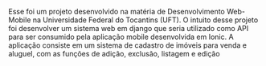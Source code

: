 Esse foi um projeto desenvolvido na matéria de Desenvolvimento Web-Mobile na Universidade Federal do Tocantins (UFT). 
O intuito desse projeto foi desenvolver um sistema web em django que seria utilizado como API para ser consumido pela aplicação mobile desenvolvida em Ionic.
A aplicação consiste em um sistema de cadastro de imóveis para venda e aluguel, com as funções de adição, exclusão, listagem e edição
